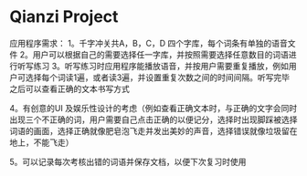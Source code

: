 # Qianzi Project

应用程序需求：
1。千字冲关共A，B，C，D 
四个字库，每个词条有单独的语音文件
2。用户可以根据自己的需要选择任一字库，并按照需要选择任意数目的词语进行听写练习
3。听写练习时应用程序能播放语音，并按用户需要重复播放，例如用户可选择每个词读1遍，或者读3遍，并设置重复次数之间的时间间隔。听写完毕之后可以查看正确的文本书写方式

4。有创意的UI 及娱乐性设计的考虑（例如查看正确文本时，与正确的文字会同时出现三个不正确的词，用户需要自己点击正确的以便记分，选择时出现脚踩被选择词语的画面，选择正确就像肥皂泡飞走并发出美妙的声音，选择错误就像垃圾留在地上，不能飞走）

5。可以记录每次考核出错的词语并保存文档，以便下次复习时使用



